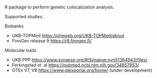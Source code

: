 R package to perform genetic colocalization analysis.

Supported studies.

Biobanks
- UKB-TOPMed https://pheweb.org/UKB-TOPMed/about
- FinnGen release 9 https://r9.finngen.fi/

Molecular traits
- UKB PPP https://www.synapse.org/#!Synapse:syn51364943/files/
- Ferkingstad et .al https://pubmed.ncbi.nlm.nih.gov/34857953/
- GTEx V7, V8 https://www.gtexportal.org/home/ (under development)
